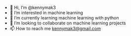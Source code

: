 - 👋 Hi, I’m @kennymak3
- 👀 I’m interested in machine learning
- 🌱 I’m currently learning machine learning with python
- 💞️ I’m looking to collaborate on machine learning projects
- 📫 How to reach me kennymak3@gmail.com

<!---
kennymak3/kennymak3 is a ✨ special ✨ repository because its `README.md` (this file) appears on your GitHub profile.
You can click the Preview link to take a look at your changes.
--->
